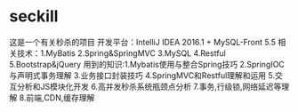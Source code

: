 # seckill
这是一个有关秒杀的项目
开发平台：IntelliJ IDEA 2016.1  + MySQL-Front 5.5
相关技术：1.MyBatis
          2.Spring&SpringMVC
          3.MySQL
          4.Restful
          5.Bootstrap&jQuery
用到的知识:1.Mybatis使用与整合Spring技巧
           2.SpringIOC与声明式事务理解
           3.业务接口封装技巧
           4.SpringMVC和Restful理解和运用
           5.交互分析和JS模块化开发
           6.高并发秒杀系统瓶颈点分析
           7.事务,行级锁,网络延迟等理解
           8.前端,CDN,缓存理解
